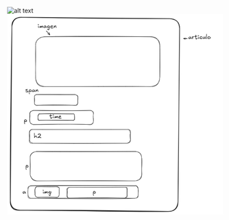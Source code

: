 ![alt text](https://res.cloudinary.com/dz209s6jk/image/upload/v1721234373/Challenges/jquszyijb2sxtpl3krck.jpg)
![alt text](./assets/huesos.png)
